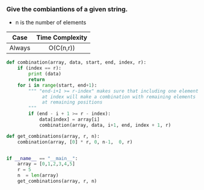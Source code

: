 ###  Give the combiantions of a given string.
* n is the number of elements

| Case          | Time Complexity |
| ------------- |:---------------:|
| Always        | O(C(n,r))          |


```python   
def combination(array, data, start, end, index, r):
    if (index == r): 
        print (data)
        return
    for i in range(start, end+1):
        """ "end-i+1 >= r-index" makes sure that including one element
             at index will make a combination with remaining elements
             at remaining positions
        """
        if (end - i + 1 >= r - index):
            data[index] = array[i]
            combination(array, data, i+1, end, index + 1, r)

def get_combinations(array, r, n):
    combination(array, [0] * r, 0, n-1,  0, r)


if __name__ == "__main__":
    array = [0,1,2,3,4,5]
    r = 5
    n  = len(array) 
    get_combinations(array, r, n)


```
